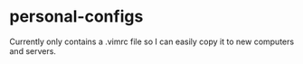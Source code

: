 # personal-configs
Currently only contains a .vimrc file so I can easily copy it to new computers and servers.
